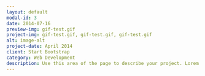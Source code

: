 ```yaml
---
layout: default
modal-id: 3
date: 2014-07-16
preview-img: gif-test.gif
project-img: gif-test.gif, gif-test.gif, gif-test.gif
alt: image-alt
project-date: April 2014
client: Start Bootstrap
category: Web Development
description: Use this area of the page to describe your project. Lorem ipsum dolor sit amet, consectetur adipisicing elit. Mollitia neque assumenda ipsam nihil, molestias magnam, recusandae quos quis inventore quisquam velit asperiores, vitae? Reprehenderit soluta, eos quod consequuntur itaque. Nam.
---
```

